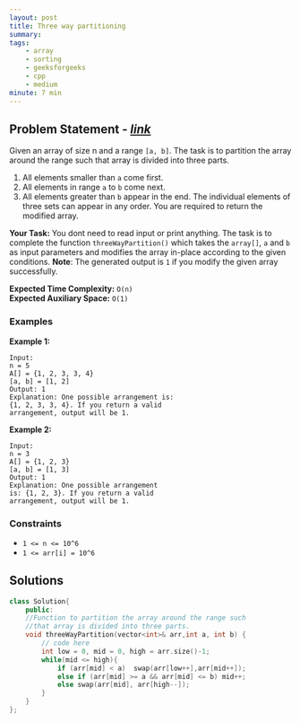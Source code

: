 ```yaml
---
layout: post
title: Three way partitioning
summary:
tags:
    - array
    - sorting
    - geeksforgeeks
    - cpp
    - medium
minute: 7 min
---
```


## Problem Statement - [*link*](https://practice.geeksforgeeks.org/problems/three-way-partitioning/0/#)  

Given an array of size n and a range `[a, b]`. The task is to partition the array around the range such that array is divided into three parts.
1) All elements smaller than `a` come first.
2) All elements in range `a` to `b` come next.
3) All elements greater than `b` appear in the end.
The individual elements of three sets can appear in any order. You are required to return the modified array.

**Your Task:** 
You dont need to read input or print anything. The task is to complete the function `threeWayPartition()` which takes the `array[]`, `a` and `b` as input parameters and modifies the array in-place according to the given conditions.
**Note**: The generated output is `1` if you modify the given array successfully. 

**Expected Time Complexity:** `O(n)`  
**Expected Auxiliary Space:** `O(1)`

### Examples

**Example 1:**   
```
Input: 
n = 5
A[] = {1, 2, 3, 3, 4}
[a, b] = [1, 2]
Output: 1
Explanation: One possible arrangement is:
{1, 2, 3, 3, 4}. If you return a valid
arrangement, output will be 1.
```

**Example 2:**   
```
Input: 
n = 3 
A[] = {1, 2, 3}
[a, b] = [1, 3]
Output: 1
Explanation: One possible arrangement 
is: {1, 2, 3}. If you return a valid
arrangement, output will be 1. 
```

### Constraints

+ `1 <= n <= 10^6`
+ `1 <= arr[i] = 10^6` 

## Solutions

```cpp
class Solution{
    public:
    //Function to partition the array around the range such 
    //that array is divided into three parts.
    void threeWayPartition(vector<int>& arr,int a, int b) {
        // code here 
        int low = 0, mid = 0, high = arr.size()-1;
        while(mid <= high){
            if (arr[mid] < a)  swap(arr[low++],arr[mid++]);
            else if (arr[mid] >= a && arr[mid] <= b) mid++;
            else swap(arr[mid], arr[high--]);
        }
    }
};
```


